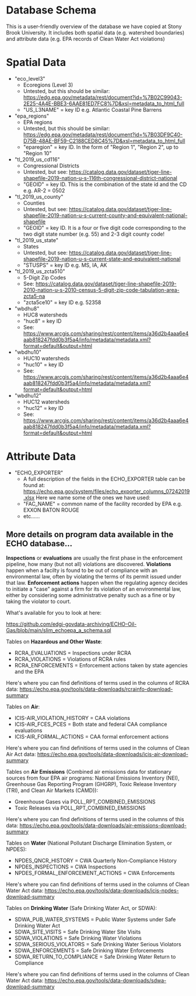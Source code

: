 # Database Schema
This is a user-friendly overview of the database we have copied at Stony Brook University. It includes both spatial data (e.g. watershed boundaries) and attribute data (e.g. EPA records of Clean Water Act violations)

# Spatial Data
* "eco_level3"
  * Ecoregions (Level 3)
  * Untested, but this should be similar: https://edg.epa.gov/metadata/rest/document?id=%7B02C99043-2E25-4A4E-BBE3-6AAE81ED7FC8%7D&xsl=metadata_to_html_full
  * "US_L3NAME" = key ID e.g. Atlantic Coastal Pine Barrens
* "epa_regions"
  * EPA regions
  * Untested, but this should be similar: https://edg.epa.gov/metadata/rest/document?id=%7B03DF9C40-D75B-48AE-BF59-C2188CED8C45%7D&xsl=metadata_to_html_full
  * "eparegion" = key ID. In the form of "Region 1", "Region 2", up to "Region 10"
* "tl_2019_us_cd116"
  * Congressional Districts
  * Untested, but see: https://catalog.data.gov/dataset/tiger-line-shapefile-2019-nation-u-s-116th-congressional-district-national
  * "GEOID" = key ID. This is the combination of the state id and the CD e.g. AR-2 = 0502
* "tl_2019_us_county"
  * Counties
  * Untested, but see: https://catalog.data.gov/dataset/tiger-line-shapefile-2019-nation-u-s-current-county-and-equivalent-national-shapefile
  * "GEOID" = key ID. It is a four or five digit code corresponding to the two digit state number (e.g. 55) and 2-3 digit county code! 
* "tl_2019_us_state"
  * States
  * Untested, but see: https://catalog.data.gov/dataset/tiger-line-shapefile-2019-nation-u-s-current-state-and-equivalent-national
  * "STUSPS" = key ID e.g. MS, IA, AK
* "tl_2019_us_zcta510" 
  * 5-Digit Zip Codes
  * See: https://catalog.data.gov/dataset/tiger-line-shapefile-2019-2010-nation-u-s-2010-census-5-digit-zip-code-tabulation-area-zcta5-na
  * "zcta5ce10" = key ID e.g. 52358
* "wbdhu8"
  * HUC8 watersheds
  * "huc8" = key ID
  * See: https://www.arcgis.com/sharing/rest/content/items/a36d2b4aaa6e4aab818247fdd0b3f5a4/info/metadata/metadata.xml?format=default&output=html  
* "wbdhu10"
  * HUC10 watersheds
  * "huc10" = key ID 
  * See: https://www.arcgis.com/sharing/rest/content/items/a36d2b4aaa6e4aab818247fdd0b3f5a4/info/metadata/metadata.xml?format=default&output=html
* "wbdhu12"
  * HUC12 watersheds
  * "huc12" = key ID
  * See: https://www.arcgis.com/sharing/rest/content/items/a36d2b4aaa6e4aab818247fdd0b3f5a4/info/metadata/metadata.xml?format=default&output=html 

# Attribute Data
* "ECHO_EXPORTER" 
  * A full description of the fields in the ECHO_EXPORTER table can be found at: https://echo.epa.gov/system/files/echo_exporter_columns_07242019.xlsx Here we name some of the ones we have used:
  * "FAC_NAME" = common name of the facility recorded by EPA e.g. EXXON BATON ROUGE
  * etc......

## More details on program data available in the ECHO database...
**Inspections** or **evaluations** are usually the first phase in the enforcement pipeline, how many (but not all) violations are discovered. **Violations** happen when a facilty is found to be out of compliance with an environmental law, often by violating the terms of its permit issued under that law. **Enforcement actions** happen when the regulating agency decides to initiate a "case" against a firm for its violation of an environmental law, either by considering some administrative penalty such as a fine or by taking the violator to court. 

What's available for you to look at here:

https://github.com/edgi-govdata-archiving/ECHO-Oil-Gas/blob/main/slim_echoepa_a_schema.sql

Tables on **Hazardous and Other Waste**:
- RCRA_EVALUATIONS = Inspections under RCRA
- RCRA_VIOLATIONS = Violations of RCRA rules
- RCRA_ENFORCEMENTS = Enforcement actions taken by state agencies and the EPA

Here's where you can find definitions of terms used in the columns of RCRA data: 
https://echo.epa.gov/tools/data-downloads/rcrainfo-download-summary 

Tables on **Air**:
- ICIS-AIR_VIOLATION_HISTORY = CAA violations
- ICIS-AIR_FCES_PCES = Both state and federal CAA compliance evaluations
- ICIS-AIR_FORMAL_ACTIONS = CAA formal enforcement actions

Here's where you can find definitions of terms used in the columns of Clean Air Act data: 
https://echo.epa.gov/tools/data-downloads/icis-air-download-summary

Tables on **Air Emissions** (Combined air emissions data for stationary sources from four EPA air programs: National Emissions Inventory (NEI), Greenhouse Gas Reporting Program (GHGRP), Toxic Release Inventory (TRI), and Clean Air Markets (CAMD)):
- Greenhouse Gases via POLL_RPT_COMBINED_EMISSIONS
- Toxic Releases via POLL_RPT_COMBINED_EMISSIONS

Here's where you can find definitions of terms used in the columns of this data: https://echo.epa.gov/tools/data-downloads/air-emissions-download-summary

Tables on **Water** (National Pollutant Discharge Elimination System, or NPDES):
- NPDES_QNCR_HISTORY = CWA Quarterly Non-Compliance History
- NPDES_INSPECTIONS = CWA Inspections
- NPDES_FORMAL_ENFORCEMENT_ACTIONS = CWA Enforcements

Here's where you can find definitions of terms used in the columns of Clean Water Act data: https://echo.epa.gov/tools/data-downloads/icis-npdes-download-summary

Tables on **Drinking Water** (Safe Drinking Water Act, or SDWA):
- SDWA_PUB_WATER_SYSTEMS = Public Water Systems under Safe Drinking Water Act
- SDWA_SITE_VISITS = Safe Drinking Water Site Visits
- SDWA_VIOLATIONS = Safe Drinking Water Violations
- SDWA_SERIOUS_VIOLATORS = Safe Drinking Water Serious Violators
- SDWA_ENFORCEMENTS = Safe Drinking Water Enforcements
- SDWA_RETURN_TO_COMPLIANCE = Safe Drinking Water Return to Compliance

Here's where you can find definitions of terms used in the columns of Clean Water Act data: https://echo.epa.gov/tools/data-downloads/sdwa-download-summary
